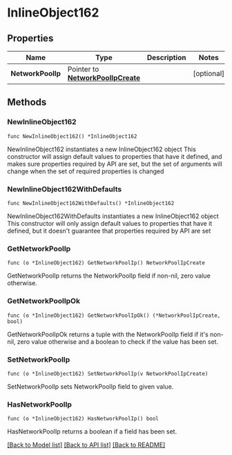 # InlineObject162

## Properties

Name | Type | Description | Notes
------------ | ------------- | ------------- | -------------
**NetworkPoolIp** | Pointer to [**NetworkPoolIpCreate**](networkPoolIpCreate.md) |  | [optional] 

## Methods

### NewInlineObject162

`func NewInlineObject162() *InlineObject162`

NewInlineObject162 instantiates a new InlineObject162 object
This constructor will assign default values to properties that have it defined,
and makes sure properties required by API are set, but the set of arguments
will change when the set of required properties is changed

### NewInlineObject162WithDefaults

`func NewInlineObject162WithDefaults() *InlineObject162`

NewInlineObject162WithDefaults instantiates a new InlineObject162 object
This constructor will only assign default values to properties that have it defined,
but it doesn't guarantee that properties required by API are set

### GetNetworkPoolIp

`func (o *InlineObject162) GetNetworkPoolIp() NetworkPoolIpCreate`

GetNetworkPoolIp returns the NetworkPoolIp field if non-nil, zero value otherwise.

### GetNetworkPoolIpOk

`func (o *InlineObject162) GetNetworkPoolIpOk() (*NetworkPoolIpCreate, bool)`

GetNetworkPoolIpOk returns a tuple with the NetworkPoolIp field if it's non-nil, zero value otherwise
and a boolean to check if the value has been set.

### SetNetworkPoolIp

`func (o *InlineObject162) SetNetworkPoolIp(v NetworkPoolIpCreate)`

SetNetworkPoolIp sets NetworkPoolIp field to given value.

### HasNetworkPoolIp

`func (o *InlineObject162) HasNetworkPoolIp() bool`

HasNetworkPoolIp returns a boolean if a field has been set.


[[Back to Model list]](../README.md#documentation-for-models) [[Back to API list]](../README.md#documentation-for-api-endpoints) [[Back to README]](../README.md)


